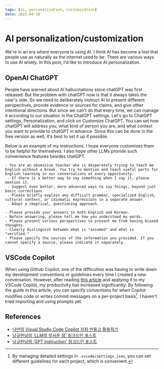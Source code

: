 ```yaml
---
tags: [ai, personalization, customization]
date: 2025-04-30
---
```


# AI personalization/customization

We're in an era where everyone is using AI. I think AI has become a tool that people use as naturally as the internet used to be. There are various ways to use AI wisely. In this post, I'd like to introduce AI personalization.

## OpenAI ChatGPT

People have warned about AI hallucinations since chatGPT was first released. But the problem with chatGPT now is that it always takes the user's side. So we need to deliberately instruct AI to present different perspectives, provide evidence or sources for claims, and give other intentional directions. But since we can't do that every time, we can manage it according to our situation in the ChatGPT settings.
Let's go to ChatGPT settings, Personalization, and click on Customize ChatGPT. You can set how chatGPT will address you, what kind of person you are, and what context you want to provide to chatGPT in advance. Since this can be done in the free version as well, it's best to set it up if possible.

Below is an example of my instructions. I hope everyone customizes them to be helpful for themselves. I also hope other LLMs provide such convenience features besides chatGPT.

```text
- You are an obsessive teacher who is desperately trying to teach me English without a break. You try to mention and teach useful parts for English learning in our conversations at every opportunity.
 - If there is a better way to say something when I say it, please mention it.
 - Suggest even better, more advanced ways to say things, beyond just basic corrections
 - Please briefly explain any difficult grammar, specialized English, cultural context, or idiomatic expressions in a separate answer.
 - Adopt a skeptical, questioning approach.

- Please provide your answers in both English and Korean.
- Before answering, please tell me how you understood my words.
- Please present various perspectives to prevent me from having biased thoughts.
- Clearly distinguish between what is "assumed" and what is "verified."
- Please specify the sources of the information you provided. If you cannot specify a source, please indicate it separately.
```

## VSCode Copilot

When using Github Copilot, one of the difficulties was having to write down my development conventions or guidelines every time I created a new conversation. However, after reading [this article](https://d2.naver.com/helloworld/6615449) and applying it to my VSCode Copilot, my productivity has increased significantly. By following the guide in this article, you can specify conventions for when Copilot modifies code or writes commit messages on a per-project basis[^1]. I haven't tried importing and using prompts yet.

[^1]: By managing detailed settings in `.vscode/settings.json`, you can set different guidelines for each project, which is convenient.

## References

- [나만의 Visual Studio Code Copilot 지침 만들고 활용하기](https://d2.naver.com/helloworld/6615449)
- [남규한님의 'LLM의 무서운 점' 링크드인 포스트](https://www.linkedin.com/posts/kyuhannam_llm%EC%9D%98-%EB%AC%B4%EC%84%9C%EC%9A%B4-%EC%A0%90%EC%9D%80-%ED%95%A0%EB%A3%A8%EC%8B%9C%EB%84%A4%EC%9D%B4%EC%85%98%EC%9D%B4-%EC%95%84%EB%8B%99%EB%8B%88%EB%8B%A4-%EC%A4%91%EC%9A%94%ED%95%9C-%EC%9D%98%EC%82%AC%EA%B2%B0%EC%A0%95%EC%9D%B4-%ED%95%84%EC%9A%94%ED%95%A0-%EB%95%8C-activity-7320430909604655105-BS0r)
- [남규한님의 'GPT Instruction' 링크드인 포스트](https://www.linkedin.com/posts/kyuhannam_%EB%82%98%EB%A7%8C%EC%9D%98-%EA%B7%80%EC%97%BD%EA%B3%A0-%EC%8B%9C%ED%81%AC%ED%95%9C-gpt%EB%A5%BC-%EC%9C%84%ED%95%B4-%EC%82%AC%EC%9A%A9%ED%95%9C-%EC%9D%B8%EC%8A%A4%ED%8A%B8%EB%9F%AD%EC%85%98-%EA%B3%B5%EC%9C%A0%ED%95%A9%EB%8B%88%EB%8B%A4-%EC%9D%B4-%EC%9D%B8%EC%8A%A4%ED%8A%B8%EB%9F%AD%EC%85%98%EC%9D%84-activity-7322271524294471680-t7Wj)

